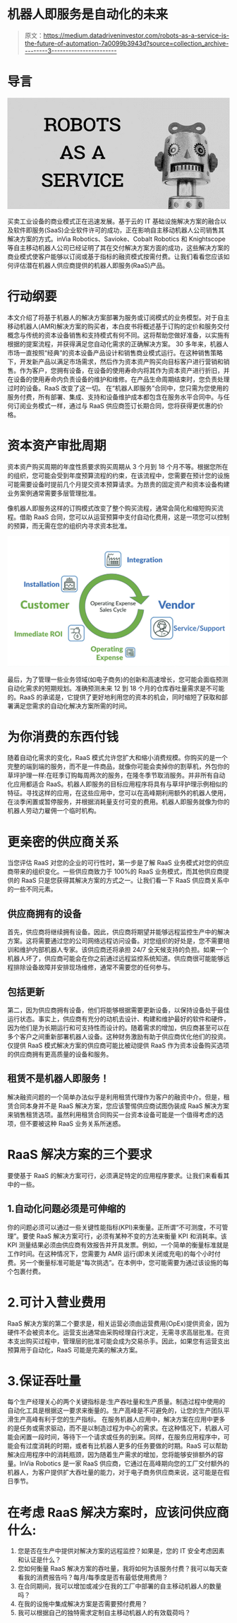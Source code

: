 # 机器人即服务是自动化的未来

> 原文：<https://medium.datadriveninvestor.com/robots-as-a-service-is-the-future-of-automation-7a0099b3943d?source=collection_archive---------3----------------------->

# 导言

![](img/8449252238629559a0856f7446877a83.png)

买卖工业设备的商业模式正在迅速发展。基于云的 IT 基础设施解决方案的融合以及软件即服务(SaaS)企业软件许可的成功，正在影响自主移动机器人公司销售其解决方案的方式。inVia Robotics、Savioke、Cobalt Robotics 和 Knightscope 等自主移动机器人公司已经证明了其在交付解决方案方面的成功，这些解决方案的商业模式使客户能够以订阅或基于指标的融资模式按需付费。让我们看看您应该如何评估潜在机器人供应商提供的机器人即服务(RaaS)产品。

# 行动纲要

本文介绍了将基于机器人的解决方案部署为服务或订阅模式的业务模型。对于自主移动机器人(AMR)解决方案的购买者，本白皮书将概述基于订购的定价和服务交付概念与传统的资本设备销售和支持模式有何不同。这将帮助您做好准备，以实施有根据的提案流程，并获得满足您自动化需求的正确解决方案。
30 多年来，机器人市场一直按照“经典”的资本设备产品设计和销售商业模式运行。在这种销售策略下，开发新产品以满足市场需求，然后作为资本资产购买向目标客户进行营销和销售。作为客户，您拥有设备，在设备的使用寿命内将其作为资本资产进行折旧，并在设备的使用寿命内负责设备的维护和维修。在产品生命周期结束时，您负责处理过时的设备。RaaS 改变了这一切。
在“机器人即服务”合同中，您只需为您使用的服务付费，所有部署、集成、支持和设备维护成本都包含在服务水平合同中。与任何订阅业务模式一样，通过与 RaaS 供应商签订长期合同，您将获得更优惠的价格。

# 资本资产审批周期

资本资产购买周期的年度性质要求购买周期从 3 个月到 18 个月不等。根据您所在的组织，您可能会受到年度预算流程的约束，在该流程中，您需要在预计您的设施可能需要设备时提前几个月提交资本预算请求。为昂贵的固定资产和资本设备构建业务案例通常需要多层管理批准。

像机器人即服务这样的订购模式改变了整个购买流程，通常会简化和缩短购买流程。借助 RaaS 合同，您可以从运营预算中支付自动化费用，这是一项您可以控制的预算，而无需在您的组织内寻求资本批准。

![](img/8c40bb27030cd7f0c0c0a65abc53b58e.png)

最后，为了管理一些业务领域(如电子商务)的创新和高速增长，您可能会面临预测自动化需求的短期规划。准确预测未来 12 到 18 个月的仓库吞吐量需求是不可能的。RaaS 的承诺是，它提供了更好地利用您的资本的机会，同时缩短了获取和部署满足您需求的自动化解决方案所需的时间。

# 为你消费的东西付钱

随着自动化需求的变化，RaaS 模式允许您扩大和缩小消费规模。你购买的是一个完整的端到端的服务，而不是一件商品，就像你可能会卖掉你的割草机，外包你的草坪护理一样:在旺季订购每周两次的服务，在隆冬季节取消服务。并非所有自动化应用都适合 RaaS。机器人即服务的目标应用程序将具有与草坪护理示例相似的特征。寻找这样的应用，在这些应用中，您可以在高峰期利用额外的机器人使用，在淡季闲置或暂停服务，并根据消耗量支付可变的费用。机器人即服务就像为你的机器人劳动力雇佣一个临时机构。

# 更亲密的供应商关系

当您评估 RaaS 对您的企业的可行性时，第一步是了解 RaaS 业务模式对您的供应商带来的组织变化。一些供应商致力于 100%的 RaaS 业务模式，而其他供应商提供的 RaaS 只是您获得其解决方案的方式之一。让我们看一下 RaaS 供应商关系中的一些不同元素。

## 供应商拥有的设备

首先，供应商将继续拥有设备。因此，供应商将期望并能够远程监控生产中的解决方案。这将需要通过您的公司网络远程访问设备。对您组织的好处是，您不需要培训和维护内部机器人专家。该供应商还将承担 24/7 全天候支持的负担。如果一个机器人坏了，供应商可能会在你之前通过远程监控系统知道。供应商很可能能够远程排除设备故障并安排现场维修，通常不需要您的任何参与。

## 包括更新

第二，因为供应商拥有设备，他们将能够根据需要更新设备，以保持设备处于最佳运行状态。事实上，供应商有充分的动机去设计、构建和维护最好的软件和硬件，因为他们是为长期运行和可支持性而设计的。随着需求的增加，供应商甚至可以在多个客户之间重新部署机器人设备。这种财务激励有助于供应商优化他们的投资。仅提供 RaaS 模式解决方案的供应商可能比被动提供 RaaS 作为资本设备购买选项的供应商拥有更高质量的设备和服务。

## 租赁不是机器人即服务！

解决融资问题的一个简单办法似乎是利用租赁代理作为客户的融资中介。但是，租赁合同本身并不是 RaaS 解决方案，您应该警惕供应商试图伪装成 RaaS 解决方案来销售租赁选项。虽然利用租赁合同购买一台资本设备可能是一个值得考虑的选项，但不要被这种 RaaS 业务关系所迷惑。

# RaaS 解决方案的三个要求

要使基于 RaaS 的解决方案可行，必须满足特定的应用程序要求。让我们来看看其中的一些。

## 1.自动化问题必须是可伸缩的

你的问题必须可以通过一些关键性能指标(KPI)来衡量。正所谓“不可测度，不可管理”。要使 RaaS 解决方案可行，必须有某种不变的方法来衡量 KPI 和消耗率。该 KPI 测量结果必须由供应商有效报告并开具发票。例如，一个简单的衡量标准就是工作时间。在这种情况下，您需要为 AMR 运行(即未关闭或充电)的每个小时付费。另一个衡量标准可能是“每次挑选”。在本例中，您可能需要为通过该设施的每个包裹付费。

# 2.可计入营业费用

RaaS 解决方案的第二个要求是，相关运营必须由运营费用(OpEx)提供资金，因为硬件不会被资本化。运营支出通常由采购经理自行决定，无需寻求高层批准。在资本支出购买过程中，管理层的批准可能会成为交易杀手。因此，如果您有运营支出预算用于自动化，RaaS 可能是完美的解决方案。

# 3.保证吞吐量

每个生产经理关心的两个关键指标是:生产吞吐量和生产质量。制造过程中使用的自动化工具是根据这一要求来衡量的。生产高峰是不可避免的，让您的生产团队平滑生产高峰有利于您的生产指标。
在服务机器人应用中，解决方案在应用中更多的是任务或需求驱动，而不是以制造过程为中心的需求。在这种情况下，机器人可能会闲置一段时间，等待下一个请求或任务的到来。同样，在服务应用程序中，可能会有过度消耗的时期，或者有比机器人更多的任务要做的时期。RaaS 可以帮助解决应用程序中的消耗瓶颈，因为随着生产需求的增加，您将能够安排额外的容量。InVia Robotics 是一家 RaaS 供应商，它通过在高峰期向您的工厂交付额外的机器人，为客户提供扩大吞吐量的能力，对于电子商务供应商来说，这可能是在假日季节。

# 在考虑 RaaS 解决方案时，应该问供应商什么:

1.  您是否在生产中提供对解决方案的远程监控？如果是，您的 IT 安全考虑因素和认证是什么？
2.  您如何衡量 RaaS 解决方案的吞吐量，我将如何为该服务付费？我可以每天查看我的消费报告吗？每月/每季度是否有最低使用费用？
3.  在合同期间，我可以增加或减少在我的工厂中部署的自主移动机器人的数量吗？
4.  在我的设施中集成解决方案是否需要预付费用？
5.  我可以根据自己的独特需求定制自主移动机器人的有效载荷吗？